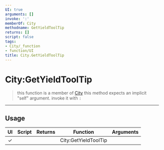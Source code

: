 ```yaml
---
UI: true
arguments: []
invoke: ':'
memberOf: City
methodname: GetYieldToolTip
returns: []
script: false
tags:
- City/_function
- function/UI
title: City.GetYieldToolTip
---
```

# City:GetYieldToolTip
> this function is a member of [City](civ-6/lua/City.md)
> this method expects an implicit "self" argument. invoke it with `:`
-----
## Usage
|  UI | Script | Returns | Function | Arguments |
|:---:|:------:|-------:|:--------:|:---------|
|✓| ||City:GetYieldToolTip||
